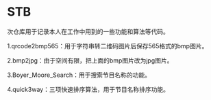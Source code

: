 # STB
次仓库用于记录本人在工作中用到的一些功能和算法等代码。

1.qrcode2bmp565：用于字符串转二维码图片后保存565格式的bmp图片。

2.bmp2jpg：由于空间有限，把上面的bmp图片改为jpg图片。

3.Boyer_Moore_Search：用于搜索节目名称的功能。

4.quick3way：三项快速排序算法，用于节目名称排序功能。
